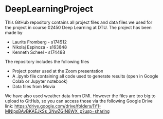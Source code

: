 # DeepLearningProject

This GitHub repository contains all project files and data files we used for the project in course 02450 Deep Learning at DTU. The project has been made by

- Laurits Fromberg - s174512
- Nikolaj Espinoza - s163848
- Kenneth Scheel - s174488

The repository includes the following files

- Project poster used at the Zoom presentation
- A .ipynb file containing all code used to generate results (open in Google Colab or Jupyter notebook)
- Data files from Movia

We have also used weather data from DMI. However the files are too big to upload to GitHub, so you can access those via the following Google Drive link:
https://drive.google.com/drive/folders/1Y1-MNIpsBAvBKAEJkSs_3NwZGIN8WX_p?usp=sharing


